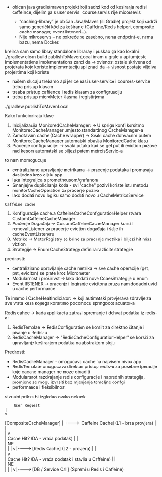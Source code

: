  * obican java gradle/maven projekt koji sadrzi kod od kesiranja redis i coffeince, 
    dijelim ga s user servis i course servis nije micorsevis

     * “caching-library” je običan Java/Maven (ili Gradle) projekt koji sadrži samo generički kôd
       za keširanje (Caffeine/Redis helperi, composite cache manager, event listeneri…).
     * Nije mikroservis – ne pokreće se zasebno, nema endpoint-e, nema bazu, nema Docker.
   

kreiroa sam samo libray standalone libraray i puskao ga kao lokalni
./gradlew clean build publishToMavenLocal
imam u grale u api umjesto implementations 
 implementations zanci da -> ovisnost ostaje skrivena od projekata koje koriste implementaciju 
 api znaci da -> visnost postaje viljdiva projektima koji koriste 

 - našem slucaju trebamo api jer ce nasi user-service i courses-service treba pristup klasam 
 - treaba pristup caffience i redis klasam za configruaciju
 - treba pristup microMeter klasma i registirjema 
  
./gradlew publishToMavenLocal


  Kako funkcioniraju klase
   1. Inicijalizacija MonitoredCacheManager:
    -> U sprigu konfi korsitmo MonitoredCacheManager umjesto standardnog CacheManager-a
   2. Zamotavam cache (Cache wrapper) 
    -> Svaki cache dohvacnm putem MonitoredCacheManager automatski obavlja MonitoredCache klasu
   3. Pracenje configuracije:
    -> svaki putaka kad se get put ili eviction pozove nad kesom automatski se biljezi putem metrcisServic-a

   to nam momogucuje
   * centralizirano upravljanje metrikama -> pracenje podataka i promasaja dosljedno krzo cijelu app
   * laka integraijca s prometheusom/grafanom 
   * Smanjejne dupliciranja koda - svi "cache" pozivi koriste istu metodu monitorCacheOperation za pracenje poziva
   * lako dodati novu logiku samo dodati novo u CacheMetricsService

    Caffeine cache
  1. Konfiguracije cache.a CaffeineCacheConfigurationHelper stvara CustomCaffeineCacheManager
  2. Praćenje Događaja -> CustomCaffeineCacheManager korsiti removalListener za pracenje eviction događaja i šalje ih cacheEventListeneru
  3. Metrike -> MeterRegistry se brine za pracenje metrika i biljezi hit miss viction
  4. Strategije -> Enum CacheStrategy definira razlicite strategije 

  prednosti:
  * centralizirano upravljanje cache metrika -> sve cache operacije (get, put, eviciton) se prate kroz Micrometer
  * Modularnost i proširivst -> lako dodati nove CcaesStrategije u enum 
  * Event lISTENER -> pracenje i logiranje evicitona pruza nam dodadni uvid u cache performance


  Te imamo i CacheHealtIndiciator:
   -> koji autimatski provjerava zdravlje za sve vrsta keša kojiega korsitimo pocomocu springboot acuator-a
  
 
 Redis cahce -> kada applikacija zatrazi spremanje i dohvat podatka iz redis-a:
 1. RedisTemplae -> RedisConfiguration se korsiit za direktno čitanje i pisanje u Redis-u
 2. RedisCacheManager -> "RedisCacheConfigurationHelper"  se korsiti za upravljanje keširanjem podatka na abstraktom sloju

 Prednosti:

 * RedisCacheManager - omogucava cache na najvisem nivou app
 * RedisTemplate omogucava direktan pristup redis-u za posebne iperacije koje cacahe manager ne moze obraditi
 * Modularsnot razdvajanje redis configuracije i naprednih strategija, promjene se mogu izvrsiti bez mjenjanja temeljne confgi
 * performance i fleksibilnost

 vizualni prikza bi izgledao ovako nekaok 

        User Request
    |
    v
 [CompositeCacheManager]
|
|----> [Caffeine Cache] (L1 - brza provjera)
|            |      
|            v      
|       Cache Hit? (DA - vraća podatak)
|            |      
|           NE      
|            |
|            v
|----> [Redis Cache] (L2 - provjera)
|            |      
|            v      
|       Cache Hit? (DA - vraća podatak i stavlja u Caffeine)
|            |      
|           NE      
|            |
|            v
|----> [DB / Service Call] (Spremi u Redis i Caffeine)
            